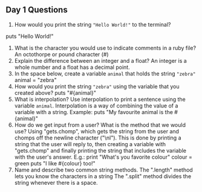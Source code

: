 ## Day 1 Questions

1. How would you print the string `"Hello World!"` to the terminal?

puts "Hello World!"
1. What is the character you would use to indicate comments in a ruby file?
An octothorpe or pound character (#)
1. Explain the difference between an integer and a float?
An integer is a whole number and a float has a decimal point.
1. In the space below, create a variable `animal` that holds the string `"zebra"`
animal = "zebra"
1. How would you print the string `"zebra"` using the variable that you created above?
puts "#{animal}"
1. What is interpolation? Use interpolation to print a sentence using the variable `animal`.
Interpolation is a way of combining the value of a variable with a string. Example:
puts "My favourite animal is the #{animal}"
1. How do we get input from a user? What is the method that we would use?
Using "gets.chomp", which gets the string from the user and chomps off the newline character ("\nl"). This is done by printing a string that the user will reply to, then creating a variable with "gets.chomp" and finally printing the string that includes the variable with the user's answer. E.g.:
print "What's you favorite colour"
colour = green
puts "I like #{colour} too!"
1. Name and describe two common string methods.
The ".length" method lets you know the characters in a string
The ".split" method divides the string whenever there is a space.
